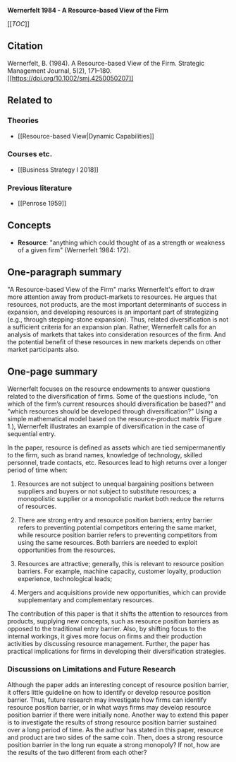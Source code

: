 **Wernerfelt 1984 - A Resource-based View of the Firm**

[[_TOC_]]

## Citation
Wernerfelt, B. (1984). A Resource-based View of the Firm. Strategic Management Journal, 5(2), 171–180. [[https://doi.org/10.1002/smj.4250050207]]

## Related to

### Theories
* [[Resource-based View|Dynamic Capabilities]]

### Courses etc.
* [[Business Strategy I 2018]]

### Previous literature
* [[Penrose 1959]]

## Concepts
* **Resource**: "anything which could thought of as a strength or weakness of a given firm" (Wernerfelt 1984: 172).

## One-paragraph summary
"A Resource-based View of the Firm" marks Wernerfelt's effort to draw more attention away from product-markets to resources. He argues that resources, not products, are the most important determinants of success in expansion, and developing resources is an important part of strategizing (e.g., through stepping-stone expansion). Thus, related diversification is not a sufficient criteria for an expansion plan. Rather, Wernerfelt calls for an analysis of markets that takes into consideration resources of the firm. And the potential benefit of these resources in new markets depends on other market participants also.

## One-page summary
Wernerfelt focuses on the resource endowments to answer questions related to the diversification of firms. Some of the questions include, “on which of the firm’s current resources should diversification be based?” and “which resources should be developed through diversification?”  Using a simple mathematical model based on the resource-product matrix (Figure 1.), Wernerfelt illustrates an example of diversification in the case of sequential entry. 

In the paper, resource is defined as assets which are tied semipermanently to the firm, such as brand names, knowledge of technology, skilled personnel, trade contacts, etc. Resources lead to high returns over a longer period of time when:  

1. Resources are not subject to unequal bargaining positions between suppliers and buyers or not subject to substitute resources; a monopolistic supplier or a monopolistic market both reduce the returns of resources. 

2. There are strong entry and resource position barriers; entry barrier refers to preventing potential competitors entering the same market, while resource position barrier refers to preventing competitors from using the same resources. Both barriers are needed to exploit opportunities from the resources. 

3. Resources are attractive; generally, this is relevant to resource position barriers. For example, machine capacity, customer loyalty, production experience, technological leads; 

4. Mergers and acquisitions provide new opportunities, which can provide supplementary and complementary resources. 

The contribution of this paper is that it shifts the attention to resources from products, supplying new concepts, such as resource position barriers as opposed to the traditional entry barrier. Also, by shifting focus to the internal workings, it gives more focus on firms and their production activities by discussing resource management. Further, the paper has practical implications for firms in developing their diversification strategies.

### Discussions on Limitations and Future Research 
Although the paper adds an interesting concept of resource position barrier, it offers little guideline on how to identify or develop resource position barrier. Thus, future research may investigate how firms can identify resource position barrier, or in what ways firms may develop resource position barrier if there were initially none. Another way to extend this paper is to investigate the results of strong resource position barrier sustained over a long period of time. As the author has stated in this paper, resource and product are two sides of the same coin. Then, does a strong resource position barrier in the long run equate a strong monopoly? If not, how are the results of the two different from each other? 
